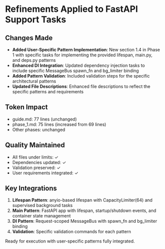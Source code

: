 # Refinements Applied to FastAPI Support Tasks

## Changes Made
- **Added User-Specific Pattern Implementation**: New section 1.4 in Phase 1 with specific tasks for implementing the provided lifespan, main.py, and deps.py patterns
- **Enhanced DI Integration**: Updated dependency injection tasks to include specific MessageBus spawn_fn and bg_limiter binding
- **Added Pattern Validation**: Included validation steps for the specific architectural patterns
- **Updated File Descriptions**: Enhanced file descriptions to reflect the specific patterns and requirements

## Token Impact
- guide.md: 77 lines (unchanged)
- phase_1.md: 75 lines (increased from 69 lines)
- Other phases: unchanged

## Quality Maintained
- All files under limits: ✓
- Dependencies updated: ✓
- Validation preserved: ✓
- User requirements integrated: ✓

## Key Integrations
1. **Lifespan Pattern**: anyio-based lifespan with CapacityLimiter(64) and supervised background tasks
2. **Main Pattern**: FastAPI app with lifespan, startup/shutdown events, and container state management
3. **DI Pattern**: Request-scoped MessageBus with spawn_fn and bg_limiter binding
4. **Validation**: Specific validation commands for each pattern

Ready for execution with user-specific patterns fully integrated.
